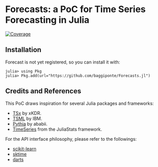 # Forecasts: a PoC for Time Series Forecasting in Julia

[![Coverage](https://codecov.io/gh/baggiponte/Forecasts.jl/branch/main/graph/badge.svg)](https://codecov.io/gh/baggiponte/Forecasts.jl)

## Installation

Forecast is not yet registered, so you can install it with:

```
julia> using Pkg
julia> Pkg.add(url="https://github.com/baggiponte/Forecasts.jl")
```

## Credits and References

This PoC draws inspiration for several Julia packages and frameworks:

- [TSx](https://github.com/xKDR/TSx.jl) by xKDR.
- [TSML](https://github.com/IBM/TSML.jl) by IBM.
- [Pythia](https://github.com/ababii/Pythia.jl) by ababii.
- [TimeSeries](https://github.com/JuliaStats/TimeSeries.jl) from the JuliaStats framework.

For the API interface philosophy, please refer to the followings:

- [scikit-learn](https://github.com/scikit-learn/scikit-learn)
- [sktime](https://github.com/alan-turing-institute/sktime/)
- [darts](https://github.com/unit8co/darts)

